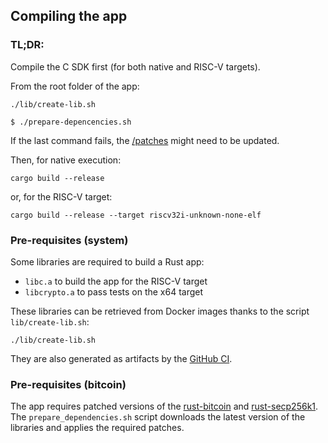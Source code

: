 
## Compiling the app

### TL;DR:

Compile the C SDK first (for both native and RISC-V targets).

From the root folder of the app:

```console
./lib/create-lib.sh
```

```console
$ ./prepare-depencencies.sh
```

If the last command fails, the [/patches](./patches) might need to be updated.

Then, for native execution:

```console
cargo build --release
```

or, for the RISC-V target:

```console
cargo build --release --target riscv32i-unknown-none-elf
```

### Pre-requisites (system)

Some libraries are required to build a Rust app:

- `libc.a` to build the app for the RISC-V target
- `libcrypto.a` to pass tests on the x64 target

These libraries can be retrieved from Docker images thanks to the script `lib/create-lib.sh`:

```console
./lib/create-lib.sh
```

They are also generated as artifacts by the [GitHub CI](https://github.com/LedgerHQ/vanadium/actions/workflows/apps.yml).


### Pre-requisites (bitcoin)

The app requires patched versions of the [rust-bitcoin](https://github.com/rust-bitcoin/rust-bitcoin) and [rust-secp256k1](https://github.com/rust-bitcoin/rust-secp256k1). The `prepare_dependencies.sh` script downloads the latest version of the libraries and applies the required patches.
